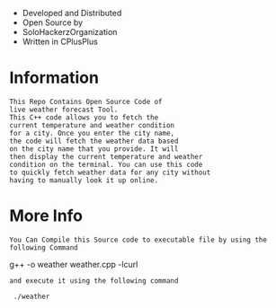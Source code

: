 * Developed and Distributed
* Open Source by
* SoloHackerzOrganization
* Written in CPlusPlus
# Information
```
This Repo Contains Open Source Code of 
live weather forecast Tool. 
This C++ code allows you to fetch the 
current temperature and weather condition 
for a city. Once you enter the city name,
the code will fetch the weather data based 
on the city name that you provide. It will 
then display the current temperature and weather 
condition on the terminal. You can use this code 
to quickly fetch weather data for any city without
having to manually look it up online.
```
# More Info
```
You Can Compile this Source code to executable file by using the following Command
 ```
 g++ -o weather weather.cpp -lcurl
 ```
 and execute it using the following command
```
```
 ./weather
 ```

